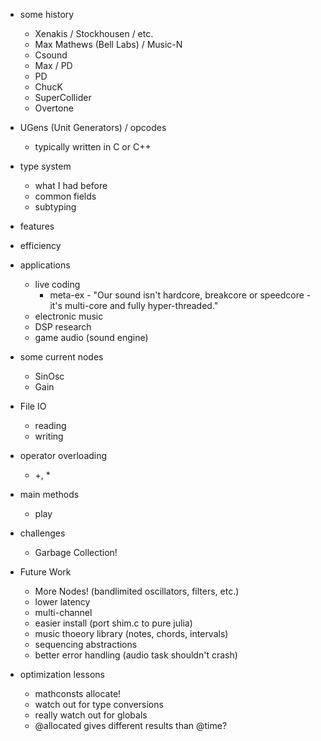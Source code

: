 * some history
    * Xenakis / Stockhousen / etc.
    * Max Mathews (Bell Labs) / Music-N
    * Csound
    * Max / PD
    * PD
    * ChucK
    * SuperCollider
    * Overtone
* UGens (Unit Generators) / opcodes
    * typically written in C or C++
* type system
    * what I had before
    * common fields
    * subtyping
* features
* efficiency
* applications
    * live coding
        * meta-ex - "Our sound isn't hardcore, breakcore or speedcore - it's multi-core and fully hyper-threaded."
    * electronic music
    * DSP research
    * game audio (sound engine)
* some current nodes
    * SinOsc
    * Gain
* File IO
    * reading
    * writing
* operator overloading
    * +, *
* main methods
    * play
* challenges
    * Garbage Collection!

* Future Work
    * More Nodes! (bandlimited oscillators, filters, etc.)
    * lower latency
    * multi-channel
    * easier install (port shim.c to pure julia)
    * music thoeory library (notes, chords, intervals)
    * sequencing abstractions
    * better error handling (audio task shouldn't crash)

* optimization lessons
    * mathconsts allocate!
    * watch out for type conversions
    * really watch out for globals
    * @allocated gives different results than @time?
